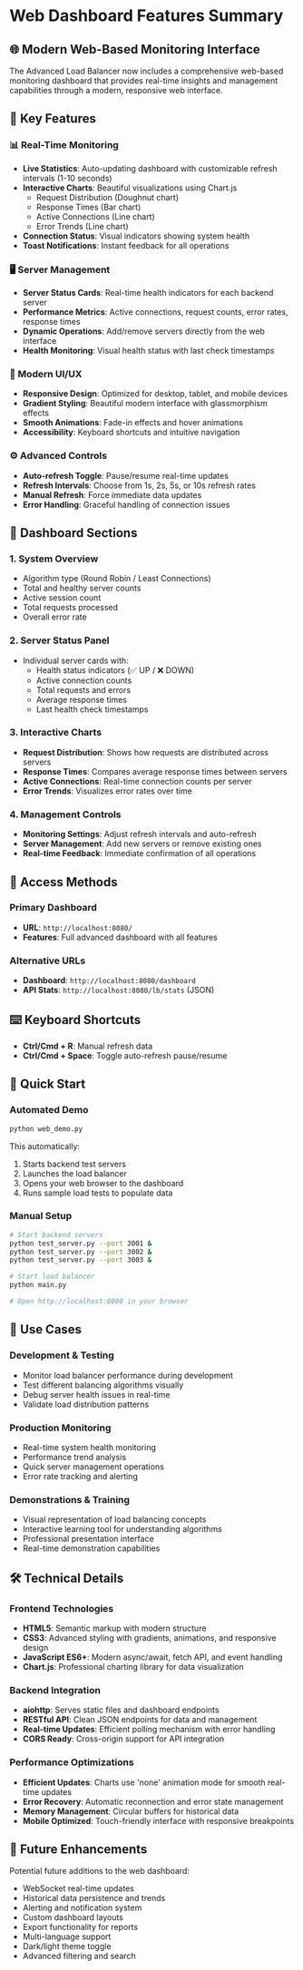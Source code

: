 # Web Dashboard Features Summary

## 🌐 Modern Web-Based Monitoring Interface

The Advanced Load Balancer now includes a comprehensive web-based monitoring dashboard that provides real-time insights and management capabilities through a modern, responsive web interface.

## 🚀 Key Features

### 📊 Real-Time Monitoring

- **Live Statistics**: Auto-updating dashboard with customizable refresh intervals (1-10 seconds)
- **Interactive Charts**: Beautiful visualizations using Chart.js
  - Request Distribution (Doughnut chart)
  - Response Times (Bar chart)
  - Active Connections (Line chart)
  - Error Trends (Line chart)
- **Connection Status**: Visual indicators showing system health
- **Toast Notifications**: Instant feedback for all operations

### 🖥️ Server Management

- **Server Status Cards**: Real-time health indicators for each backend server
- **Performance Metrics**: Active connections, request counts, error rates, response times
- **Dynamic Operations**: Add/remove servers directly from the web interface
- **Health Monitoring**: Visual health status with last check timestamps

### 🎨 Modern UI/UX

- **Responsive Design**: Optimized for desktop, tablet, and mobile devices
- **Gradient Styling**: Beautiful modern interface with glassmorphism effects
- **Smooth Animations**: Fade-in effects and hover animations
- **Accessibility**: Keyboard shortcuts and intuitive navigation

### ⚙️ Advanced Controls

- **Auto-refresh Toggle**: Pause/resume real-time updates
- **Refresh Intervals**: Choose from 1s, 2s, 5s, or 10s refresh rates
- **Manual Refresh**: Force immediate data updates
- **Error Handling**: Graceful handling of connection issues

## 📱 Dashboard Sections

### 1. System Overview

- Algorithm type (Round Robin / Least Connections)
- Total and healthy server counts
- Active session count
- Total requests processed
- Overall error rate

### 2. Server Status Panel

- Individual server cards with:
  - Health status indicators (✅ UP / ❌ DOWN)
  - Active connection counts
  - Total requests and errors
  - Average response times
  - Last health check timestamps

### 3. Interactive Charts

- **Request Distribution**: Shows how requests are distributed across servers
- **Response Times**: Compares average response times between servers
- **Active Connections**: Real-time connection counts per server
- **Error Trends**: Visualizes error rates over time

### 4. Management Controls

- **Monitoring Settings**: Adjust refresh intervals and auto-refresh
- **Server Management**: Add new servers or remove existing ones
- **Real-time Feedback**: Immediate confirmation of all operations

## 🔗 Access Methods

### Primary Dashboard

- **URL**: `http://localhost:8080/`
- **Features**: Full advanced dashboard with all features

### Alternative URLs

- **Dashboard**: `http://localhost:8080/dashboard`
- **API Stats**: `http://localhost:8080/lb/stats` (JSON)

## ⌨️ Keyboard Shortcuts

- **Ctrl/Cmd + R**: Manual refresh data
- **Ctrl/Cmd + Space**: Toggle auto-refresh pause/resume

## 🚀 Quick Start

### Automated Demo

```bash
python web_demo.py
```

This automatically:

1. Starts backend test servers
2. Launches the load balancer
3. Opens your web browser to the dashboard
4. Runs sample load tests to populate data

### Manual Setup

```bash
# Start backend servers
python test_server.py --port 3001 &
python test_server.py --port 3002 &
python test_server.py --port 3003 &

# Start load balancer
python main.py

# Open http://localhost:8080 in your browser
```

## 🎯 Use Cases

### Development & Testing

- Monitor load balancer performance during development
- Test different balancing algorithms visually
- Debug server health issues in real-time
- Validate load distribution patterns

### Production Monitoring

- Real-time system health monitoring
- Performance trend analysis
- Quick server management operations
- Error rate tracking and alerting

### Demonstrations & Training

- Visual representation of load balancing concepts
- Interactive learning tool for understanding algorithms
- Professional presentation interface
- Real-time demonstration capabilities

## 🛠️ Technical Details

### Frontend Technologies

- **HTML5**: Semantic markup with modern structure
- **CSS3**: Advanced styling with gradients, animations, and responsive design
- **JavaScript ES6+**: Modern async/await, fetch API, and event handling
- **Chart.js**: Professional charting library for data visualization

### Backend Integration

- **aiohttp**: Serves static files and dashboard endpoints
- **RESTful API**: Clean JSON endpoints for data and management
- **Real-time Updates**: Efficient polling mechanism with error handling
- **CORS Ready**: Cross-origin support for API integration

### Performance Optimizations

- **Efficient Updates**: Charts use 'none' animation mode for smooth real-time updates
- **Error Recovery**: Automatic reconnection and error state management
- **Memory Management**: Circular buffers for historical data
- **Mobile Optimized**: Touch-friendly interface with responsive breakpoints

## 🔮 Future Enhancements

Potential future additions to the web dashboard:

- WebSocket real-time updates
- Historical data persistence and trends
- Alerting and notification system
- Custom dashboard layouts
- Export functionality for reports
- Multi-language support
- Dark/light theme toggle
- Advanced filtering and search
